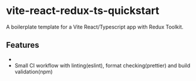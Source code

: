 # vite-react-redux-ts-quickstart

A boilerplate template for a Vite React/Typescript app with Redux Toolkit.

## Features

-
- Small CI workflow with linting(eslint), format checking(prettier) and build validation(npm)
